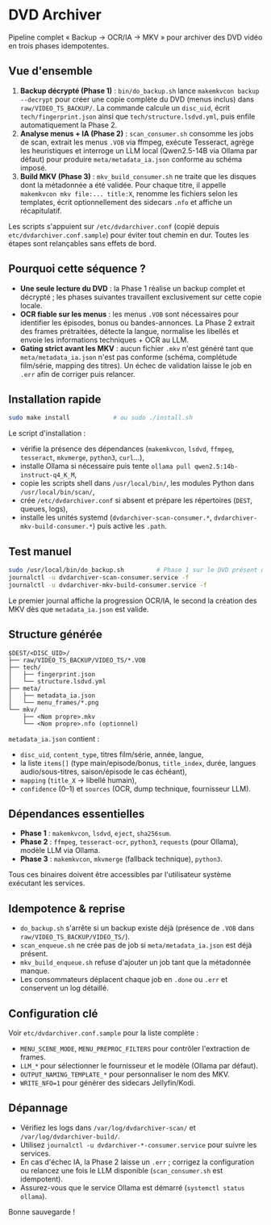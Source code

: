 # DVD Archiver

Pipeline complet « Backup → OCR/IA → MKV » pour archiver des DVD vidéo en trois phases idempotentes.

## Vue d'ensemble

1. **Backup décrypté (Phase 1)** : `bin/do_backup.sh` lance `makemkvcon backup --decrypt` pour créer une copie complète du DVD (menus inclus) dans `raw/VIDEO_TS_BACKUP/`. La commande calcule un `disc_uid`, écrit `tech/fingerprint.json` ainsi que `tech/structure.lsdvd.yml`, puis enfile automatiquement la Phase 2.
2. **Analyse menus + IA (Phase 2)** : `scan_consumer.sh` consomme les jobs de scan, extrait les menus `.VOB` via ffmpeg, exécute Tesseract, agrège les heuristiques et interroge un LLM local (Qwen2.5-14B via Ollama par défaut) pour produire `meta/metadata_ia.json` conforme au schéma imposé.
3. **Build MKV (Phase 3)** : `mkv_build_consumer.sh` ne traite que les disques dont la métadonnée a été validée. Pour chaque titre, il appelle `makemkvcon mkv file:... title:X`, renomme les fichiers selon les templates, écrit optionnellement des sidecars `.nfo` et affiche un récapitulatif.

Les scripts s'appuient sur `/etc/dvdarchiver.conf` (copié depuis `etc/dvdarchiver.conf.sample`) pour éviter tout chemin en dur. Toutes les étapes sont relançables sans effets de bord.

## Pourquoi cette séquence ?

- **Une seule lecture du DVD** : la Phase 1 réalise un backup complet et décrypté ; les phases suivantes travaillent exclusivement sur cette copie locale.
- **OCR fiable sur les menus** : les menus `.VOB` sont nécessaires pour identifier les épisodes, bonus ou bandes-annonces. La Phase 2 extrait des frames prétraitées, détecte la langue, normalise les libellés et envoie les informations techniques + OCR au LLM.
- **Gating strict avant les MKV** : aucun fichier `.mkv` n'est généré tant que `meta/metadata_ia.json` n'est pas conforme (schéma, complétude film/série, mapping des titres). Un échec de validation laisse le job en `.err` afin de corriger puis relancer.

## Installation rapide

```bash
sudo make install            # ou sudo ./install.sh
```

Le script d'installation :

- vérifie la présence des dépendances (`makemkvcon`, `lsdvd`, `ffmpeg`, `tesseract`, `mkvmerge`, `python3`, `curl`...),
- installe Ollama si nécessaire puis tente `ollama pull qwen2.5:14b-instruct-q4_K_M`,
- copie les scripts shell dans `/usr/local/bin/`, les modules Python dans `/usr/local/bin/scan/`,
- crée `/etc/dvdarchiver.conf` si absent et prépare les répertoires (`DEST`, queues, logs),
- installe les unités systemd (`dvdarchiver-scan-consumer.*`, `dvdarchiver-mkv-build-consumer.*`) puis active les `.path`.

## Test manuel

```bash
sudo /usr/local/bin/do_backup.sh         # Phase 1 sur le DVD présent dans le lecteur
journalctl -u dvdarchiver-scan-consumer.service -f
journalctl -u dvdarchiver-mkv-build-consumer.service -f
```

Le premier journal affiche la progression OCR/IA, le second la création des MKV dès que `metadata_ia.json` est valide.

## Structure générée

```
$DEST/<DISC_UID>/
├── raw/VIDEO_TS_BACKUP/VIDEO_TS/*.VOB
├── tech/
│   ├── fingerprint.json
│   └── structure.lsdvd.yml
├── meta/
│   ├── metadata_ia.json
│   └── menu_frames/*.png
└── mkv/
    ├── <Nom propre>.mkv
    └── <Nom propre>.nfo (optionnel)
```

`metadata_ia.json` contient :

- `disc_uid`, `content_type`, titres film/série, année, langue,
- la liste `items[]` (type main/episode/bonus, `title_index`, durée, langues audio/sous-titres, saison/épisode le cas échéant),
- `mapping` (`title_X` → libellé humain),
- `confidence` (0–1) et `sources` (OCR, dump technique, fournisseur LLM).

## Dépendances essentielles

- **Phase 1** : `makemkvcon`, `lsdvd`, `eject`, `sha256sum`.
- **Phase 2** : `ffmpeg`, `tesseract-ocr`, `python3`, `requests` (pour Ollama), modèle LLM via Ollama.
- **Phase 3** : `makemkvcon`, `mkvmerge` (fallback technique), `python3`.

Tous ces binaires doivent être accessibles par l'utilisateur système exécutant les services.

## Idempotence & reprise

- `do_backup.sh` s'arrête si un backup existe déjà (présence de `.VOB` dans `raw/VIDEO_TS_BACKUP/VIDEO_TS/`).
- `scan_enqueue.sh` ne crée pas de job si `meta/metadata_ia.json` est déjà présent.
- `mkv_build_enqueue.sh` refuse d'ajouter un job tant que la métadonnée manque.
- Les consommateurs déplacent chaque job en `.done` ou `.err` et conservent un log détaillé.

## Configuration clé

Voir `etc/dvdarchiver.conf.sample` pour la liste complète :

- `MENU_SCENE_MODE`, `MENU_PREPROC_FILTERS` pour contrôler l'extraction de frames.
- `LLM_*` pour sélectionner le fournisseur et le modèle (Ollama par défaut).
- `OUTPUT_NAMING_TEMPLATE_*` pour personnaliser le nom des MKV.
- `WRITE_NFO=1` pour générer des sidecars Jellyfin/Kodi.

## Dépannage

- Vérifiez les logs dans `/var/log/dvdarchiver-scan/` et `/var/log/dvdarchiver-build/`.
- Utilisez `journalctl -u dvdarchiver-*-consumer.service` pour suivre les services.
- En cas d'échec IA, la Phase 2 laisse un `.err` ; corrigez la configuration ou relancez une fois le LLM disponible (`scan_consumer.sh` est idempotent).
- Assurez-vous que le service Ollama est démarré (`systemctl status ollama`).

Bonne sauvegarde !
